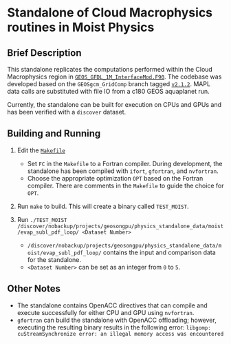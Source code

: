 # Standalone of Cloud Macrophysics routines in Moist Physics

## Brief Description

This standalone replicates the computations performed within the Cloud Macrophysics region in [`GEOS_GFDL_1M_InterfaceMod.F90`](https://github.com/GEOS-ESM/GEOSgcm_GridComp/blob/v2.1.2/GEOSagcm_GridComp/GEOSphysics_GridComp/GEOSmoist_GridComp/GEOS_GFDL_1M_InterfaceMod.F90).  The codebase was developed based on the `GEOSgcm_GridComp` branch tagged [`v2.1.2`](https://github.com/GEOS-ESM/GEOSgcm_GridComp/tree/v2.1.2).  MAPL data calls are substituted with file IO from a c180 GEOS aquaplanet run.

Currently, the standalone can be built for execution on CPUs and GPUs and has been verified with a `discover` dataset.

## Building and Running

1. Edit the [`Makefile`](https://github.com/GEOS-ESM/GEOSgcm_GridComp/blob/orphan/openacc/moist/evap_subl_pdf_loop/Makefile)
    - Set `FC` in the `Makefile` to a Fortran compiler.  During development, the standalone has been compiled with `ifort`, `gfortran`, and `nvfortran`.
    - Choose the appropriate optimization `OPT` based on the Fortran compiler.  There are comments in the `Makefile` to guide the choice for `OPT`.

2. Run `make` to build.  This will create a binary called `TEST_MOIST`.

3. Run `./TEST_MOIST /discover/nobackup/projects/geosongpu/physics_standalone_data/moist/evap_subl_pdf_loop/ <Dataset Number>`
    - `/discover/nobackup/projects/geosongpu/physics_standalone_data/moist/evap_subl_pdf_loop/` contains the input and comparison data for the standalone.
    - `<Dataset Number>` can be set as an integer from `0` to `5`.

## Other Notes
- The standalone contains OpenACC directives that can compile and execute successfully for either CPU and GPU using `nvfortran`.
- `gfortran` can build the standalone with OpenACC offloading; however, executing the resulting binary results in the following error: `libgomp: cuStreamSynchronize error: an illegal memory access was encountered`
